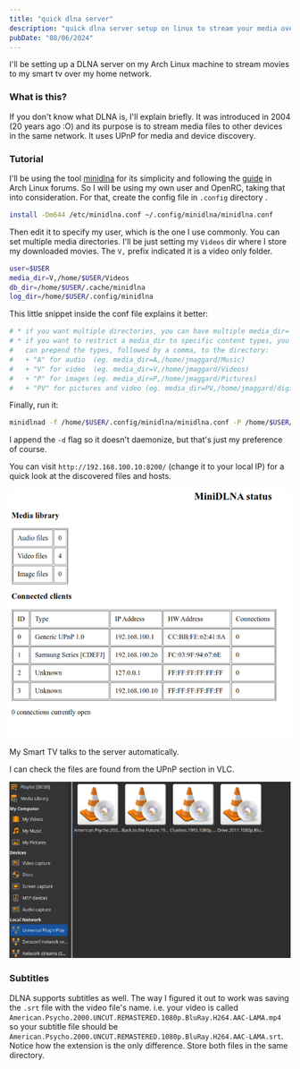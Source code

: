 ```yaml
---
title: "quick dlna server"
description: "quick dlna server setup on linux to stream your media over the local network"
pubDate: "08/06/2024"
---
```


I'll be setting up a DLNA server on my Arch Linux machine to stream movies to my smart tv over my home network.

### What is this?

If you don't know what DLNA is, I'll explain briefly. It was introduced in 2004 (20 years ago :O) and its purpose is to stream media files to other devices in the same network. It uses UPnP for media and device discovery.

### Tutorial

I'll be using the tool [minidlna](https://sourceforge.net/projects/minidlna/) for its simplicity and following the [guide](https://wiki.archlinux.org/title/ReadyMedia) in Arch Linux forums. So I will be using my own user and OpenRC, taking that into consideration. For that, create the config file in `.config` directory
.

```sh
install -Dm644 /etc/minidlna.conf ~/.config/minidlna/minidlna.conf
```

Then edit it to specify my user, which is the one I use commonly. You can set multiple media directories. I'll be just setting my `Videos` dir where I store my downloaded movies. The `V,` prefix indicated it is a video only folder.

```sh
user=$USER
media_dir=V,/home/$USER/Videos
db_dir=/home/$USER/.cache/minidlna
log_dir=/home/$USER/.config/minidlna
```

This little snippet inside the conf file explains it better:

```sh
# * if you want multiple directories, you can have multiple media_dir= lines
# * if you want to restrict a media_dir to specific content types, you
#   can prepend the types, followed by a comma, to the directory:
#   + "A" for audio  (eg. media_dir=A,/home/jmaggard/Music)
#   + "V" for video  (eg. media_dir=V,/home/jmaggard/Videos)
#   + "P" for images (eg. media_dir=P,/home/jmaggard/Pictures)
#   + "PV" for pictures and video (eg. media_dir=PV,/home/jmaggard/digital_camera)
```

Finally, run it:

```sh
minidlnad -f /home/$USER/.config/minidlna/minidlna.conf -P /home/$USER/.config/minidlna/minidlna.pid -d
```

I append the `-d` flag so it doesn't daemonize, but that's just my preference of course.

You can visit `http://192.168.100.10:8200/` (change it to your local IP) for a quick look at the discovered files and hosts.

![DLNA web view](../../assets/dlna01.png)

My Smart TV talks to the server automatically.

I can check the files are found from the UPnP section in VLC.

![VLC](../../assets/dlna02.png)

### Subtitles

DLNA supports subtitles as well. The way I figured it out to work was saving the `.srt` file with the video file's name. i.e. your video is called `American.Psycho.2000.UNCUT.REMASTERED.1080p.BluRay.H264.AAC-LAMA.mp4` so your subtitle file should be `American.Psycho.2000.UNCUT.REMASTERED.1080p.BluRay.H264.AAC-LAMA.srt`. Notice how the extension is the only difference. Store both files in the same directory.
